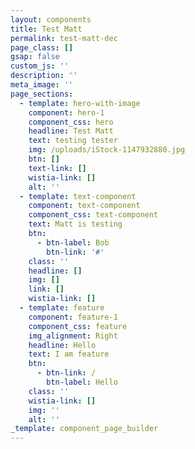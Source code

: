 ```yaml
---
layout: components
title: Test Matt
permalink: test-matt-dec
page_class: []
gsap: false
custom_js: ''
description: ''
meta_image: ''
page_sections:
  - template: hero-with-image
    component: hero-1
    component_css: hero
    headline: Test Matt
    text: testing tester
    img: /uploads/iStock-1147932880.jpg
    btn: []
    text-link: []
    wistia-link: []
    alt: ''
  - template: text-component
    component: text-component
    component_css: text-component
    text: Matt is testing
    btn:
      - btn-label: Bob
        btn-link: '#'
    class: ''
    headline: []
    img: []
    link: []
    wistia-link: []
  - template: feature
    component: feature-1
    component_css: feature
    img_alignment: Right
    headline: Hello
    text: I am feature
    btn:
      - btn-link: /
        btn-label: Hello
    class: ''
    wistia-link: []
    img: ''
    alt: ''
_template: component_page_builder
---
```


